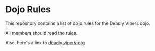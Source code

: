 Dojo Rules
==========

This repository contains a list of dojo rules for the Deadly Vipers dojo.

All members should read the rules.

Also, here's a link to [deadly vipers org](https://github.com/deadlyvipers)


